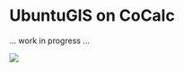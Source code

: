 # UbuntuGIS on CoCalc

... work in progress ...

![](https://storage.googleapis.com/cocalc-extra/launch-cocalc-badge.svg)
